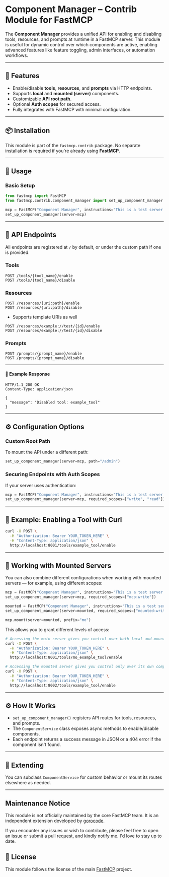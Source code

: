 # Component Manager – Contrib Module for FastMCP

The **Component Manager** provides a unified API for enabling and disabling tools, resources, and prompts at runtime in a FastMCP server. This module is useful for dynamic control over which components are active, enabling advanced features like feature toggling, admin interfaces, or automation workflows.

---

## 🔧 Features

- Enable/disable **tools**, **resources**, and **prompts** via HTTP endpoints.
- Supports **local** and **mounted (server)** components.
- Customizable **API root path**.
- Optional **Auth scopes** for secured access.
- Fully integrates with FastMCP with minimal configuration.

---

## 📦 Installation

This module is part of the `fastmcp.contrib` package. No separate installation is required if you're already using **FastMCP**.

---

## 🚀 Usage

### Basic Setup

```python
from fastmcp import FastMCP
from fastmcp.contrib.component_manager import set_up_component_manager

mcp = FastMCP("Component Manager", instructions="This is a test server with component manager.")
set_up_component_manager(server=mcp)
```

---

## 🔗 API Endpoints

All endpoints are registered at `/` by default, or under the custom path if one is provided.

### Tools

```http
POST /tools/{tool_name}/enable
POST /tools/{tool_name}/disable
```

### Resources

```http
POST /resources/{uri:path}/enable
POST /resources/{uri:path}/disable
```

 * Supports template URIs as well
```http
POST /resources/example://test/{id}/enable
POST /resources/example://test/{id}/disable
```

### Prompts

```http
POST /prompts/{prompt_name}/enable
POST /prompts/{prompt_name}/disable
```
---

#### 🧪 Example Response

```http
HTTP/1.1 200 OK
Content-Type: application/json

{
  "message": "Disabled tool: example_tool"
}

```

---

## ⚙️ Configuration Options

### Custom Root Path

To mount the API under a different path:

```python
set_up_component_manager(server=mcp, path="/admin")
```

### Securing Endpoints with Auth Scopes

If your server uses authentication:

```python
mcp = FastMCP("Component Manager", instructions="This is a test server with component manager.", auth=auth)
set_up_component_manager(server=mcp, required_scopes=["write", "read"])
```

---

## 🧪 Example: Enabling a Tool with Curl

```bash
curl -X POST \
  -H "Authorization: Bearer YOUR_TOKEN_HERE" \
  -H "Content-Type: application/json" \
  http://localhost:8001/tools/example_tool/enable
```

---

## 🧱 Working with Mounted Servers

You can also combine different configurations when working with mounted servers — for example, using different scopes:

```python
mcp = FastMCP("Component Manager", instructions="This is a test server with component manager.", auth=auth)
set_up_component_manager(server=mcp, required_scopes=["mcp:write"])

mounted = FastMCP("Component Manager", instructions="This is a test server with component manager.", auth=auth)
set_up_component_manager(server=mounted, required_scopes=["mounted:write"])

mcp.mount(server=mounted, prefix="mo")
```

This allows you to grant different levels of access:

```bash
# Accessing the main server gives you control over both local and mounted components
curl -X POST \
  -H "Authorization: Bearer YOUR_TOKEN_HERE" \
  -H "Content-Type: application/json" \
  http://localhost:8001/tools/mo_example_tool/enable

# Accessing the mounted server gives you control only over its own components
curl -X POST \
  -H "Authorization: Bearer YOUR_TOKEN_HERE" \
  -H "Content-Type: application/json" \
  http://localhost:8002/tools/example_tool/enable
```

---

## ⚙️ How It Works

- `set_up_component_manager()` registers API routes for tools, resources, and prompts.
- The `ComponentService` class exposes async methods to enable/disable components.
- Each endpoint returns a success message in JSON or a 404 error if the component isn't found.

---

## 🧩 Extending

You can subclass `ComponentService` for custom behavior or mount its routes elsewhere as needed.

---

## Maintenance Notice

This module is not officially maintained by the core FastMCP team. It is an independent extension developed by [gorocode](https://github.com/gorocode).

If you encounter any issues or wish to contribute, please feel free to open an issue or submit a pull request, and kindly notify me. I'd love to stay up to date.


## 📄 License

This module follows the license of the main [FastMCP](https://github.com/jlowin/fastmcp) project.